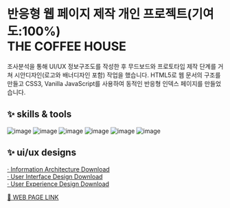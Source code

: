 # 반응형 웹 페이지 제작 개인 프로젝트(기여도:100%)<br>THE COFFEE HOUSE
조사분석을 통해 UI/UX 정보구조도를 작성한 후 무드보드와 프로토타입 제작 단계를 거쳐 시안디자인(로고와 배너디자인 포함) 작업을 했습니다. HTML5로 웹 문서의 구조를 만들고 CSS3, Vanilla JavaScript를 사용하여 동적인 반응형 인덱스 페이지를 만들었습니다.
## ✨ skills & tools
![image](https://github.com/songechoi/songechoi.github.io/assets/40445602/0465afaf-7a43-4b7e-9c8b-753c16aeafe0) ![image](https://github.com/songechoi/songechoi.github.io/assets/40445602/ae48c00a-7f64-4875-9855-3b9658cf0b11) ![image](https://github.com/songechoi/songechoi.github.io/assets/40445602/a86748f1-b9f0-42b3-9949-714e29fe8e62) ![image](https://github.com/songechoi/songechoi.github.io/assets/40445602/ede20a49-03f6-4174-8f7f-162aaa8fd23c)
 ![image](https://github.com/songechoi/songechoi.github.io/assets/40445602/d4e7ca95-7ce6-44c8-b8a7-ce4e9b65f0d2) ![image](https://github.com/songechoi/songechoi.github.io/assets/40445602/0010d3cc-a993-4958-9952-af24cd35cab3)

## ✨ ui/ux designs
[· Information Architecture Download](https://github.com/songechoi/CoffeeHouse/assets/40445602/480c611d-12cb-4076-9943-c44a63b56ba9)<br>
[· User Interface Design Download](https://github.com/songechoi/CoffeeHouse/assets/40445602/2e72af5e-a941-4b87-920c-a84caa3b92b1)<br>
[· User Experience Design Download](https://github.com/songechoi/CoffeeHouse/assets/40445602/0c2db90c-1a8c-4b9f-87cd-80715272011a)

[🤝 WEB PAGE LINK](https://songechoi.github.io/CoffeeHouse/index.html)
